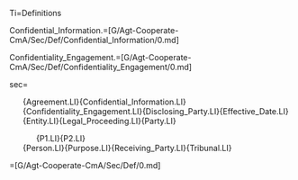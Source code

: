 Ti=Definitions

Confidential_Information.=[G/Agt-Cooperate-CmA/Sec/Def/Confidential_Information/0.md]

Confidentiality_Engagement.=[G/Agt-Cooperate-CmA/Sec/Def/Confidentiality_Engagement/0.md]

sec=<ul type="none">{Agreement.LI}{Confidential_Information.LI}{Confidentiality_Engagement.LI}{Disclosing_Party.LI}{Effective_Date.LI}{Entity.LI}{Legal_Proceeding.LI}{Party.LI}<ol>{P1.LI}{P2.LI}</ol>{Person.LI}{Purpose.LI}{Receiving_Party.LI}{Tribunal.LI}</ul>

=[G/Agt-Cooperate-CmA/Sec/Def/0.md]